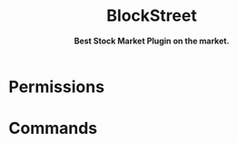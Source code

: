 <h1 align="center">BlockStreet</h1>
<div align="center">
  <strong>Best Stock Market Plugin on the market.</strong>
</div>
<br />

# Permissions

# Commands

